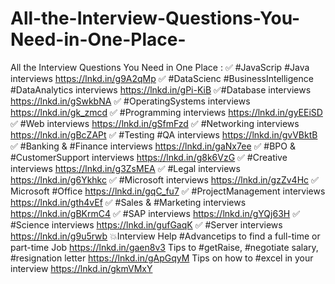 # All-the-Interview-Questions-You-Need-in-One-Place-
All the Interview Questions You Need in One Place :  ✅ #JavaScrip #Java interviews https://lnkd.in/g9A2qMp ✅ #DataScienc #BusinessIntelligence #DataAnalytics interviews https://lnkd.in/gPi-KiB ✅#Database interviews https://lnkd.in/gSwkbNA ✅ #OperatingSystems interviews https://lnkd.in/gk_zmcd ✅ #Programming interviews https://lnkd.in/gyEEiSD ✅ #Web interviews https://lnkd.in/gSfmFzd ✅ #Networking interviews https://lnkd.in/gBcZAPt ✅ #Testing #QA interviews https://lnkd.in/gvVBktB ✅ #Banking &amp; #Finance interviews https://lnkd.in/gaNx7ee ✅ #BPO &amp; #CustomerSupport interviews https://lnkd.in/g8k6VzG ✅ #Creative interviews https://lnkd.in/g3ZsMEA ✅ #Legal interviews https://lnkd.in/g6Ykhkc ✅ #Microsoft interviews https://lnkd.in/gzZv4Hc ✅ Microsoft #Office https://lnkd.in/gqC_fu7 ✅ #ProjectManagement interviews https://lnkd.in/gth4vEf ✅ #Sales &amp; #Marketing interviews https://lnkd.in/gBKrmC4 ✅ #SAP interviews https://lnkd.in/gYQj63H ✅ #Science interviews https://lnkd.in/gufGaqK ✅ #Server interviews https://lnkd.in/g9u5rwb   💥Interview Help #Advancetips to find a full-time or part-time Job https://lnkd.in/gaen8v3 Tips to #getRaise, #negotiate salary, #resignation letter https://lnkd.in/gApGqyM Tips on how to #excel in your interview https://lnkd.in/gkmVMxY
